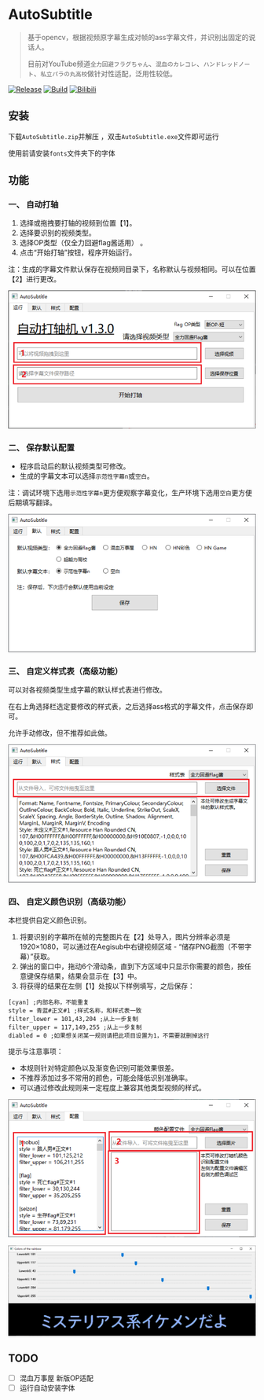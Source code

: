 # AutoSubtitle
> 基于opencv，根据视频原字幕生成对帧的ass字幕文件，并识别出固定的说话人。
> 
> 目前对YouTube频道`全力回避フラグちゃん`、`混血のカレコレ`、`ハンドレッドノート`、`私立パラの丸高校`做针对性适配，泛用性较低。

[![Release](https://img.shields.io/github/v/release/Echoosx/AutoSubtitle)](https://github.com/Echoosx/AutoSubtitle/releases/latest)
[![Build](https://github.com/Echoosx/AutoSubtitle/workflows/Package%20Application%20with%20Pyinstaller/badge.svg?branch=master)](https://github.com/Echoosx/AutoSubtitle/tree/master/.github/workflows/pyInstaller.yml)
[![Bilibili](https://img.shields.io/badge/BILIBILI-%E7%81%B0%E5%92%95%E5%A8%98%E2%80%93%E7%81%B0%E9%A3%8E%E5%AD%97%E5%B9%95%E7%BB%84-ff69b4?logo=bilibili&color=ff69b4
)](https://space.bilibili.com/28968096/)

## 安装
下载`AutoSubtitle.zip`并解压 ，双击`AutoSubtitle.exe`文件即可运行

使用前请安装`fonts`文件夹下的字体

## 功能
### 一、 自动打轴
1. 选择或拖拽要打轴的视频到位置【1】。
2. 选择要识别的视频类型。
3. 选择OP类型（仅全力回避flag酱适用） 。
4. 点击“开始打轴”按钮，程序开始运行。

注：生成的字幕文件默认保存在视频同目录下，名称默认与视频相同。可以在位置【2】进行更改。

![img_01.png](static/img_01.png)

### 二、 保存默认配置
- 程序启动后的默认视频类型可修改。
- 生成的字幕文本可以选择`示范性字幕n`或`空白`。

注：调试环境下选用`示范性字幕n`更方便观察字幕变化，生产环境下选用`空白`更方便后期填写翻译。

![img_02.png](static/img_02.png)

### 三、 自定义样式表（高级功能）
可以对各视频类型生成字幕的默认样式表进行修改。

在右上角选择栏选定要修改的样式表，之后选择ass格式的字幕文件，点击保存即可。

允许手动修改，但不推荐如此做。

![img_03.png](static/img_03.png)

### 四、 自定义颜色识别（高级功能）
本栏提供自定义颜色识别。

1. 将要识别的字幕所在帧的完整图片在【2】处导入，图片分辨率必须是1920×1080，可以通过在Aegisub中右键视频区域 - “储存PNG截图（不带字幕）”获取。
2. 弹出的窗口中，拖动6个滑动条，直到下方区域中只显示你需要的颜色，按任意键保存结果，结果会显示在【3】中。
3. 将获得的结果在左侧【1】处按以下样例填写，之后保存：
```
[cyan] ;内部名称，不能重复
style = 青蓝#正文#1 ;样式名称，和样式表一致
filter_lower = 101,43,204 ;从上一步复制
filter_upper = 117,149,255 ;从上一步复制
diabled = 0 ;如果想关闭某一规则请把此项目设置为1，不需要就删掉这行
```
提示与注意事项：
- 本规则针对特定颜色以及渐变色识别可能效果很差。
- 不推荐添加过多不常用的颜色，可能会降低识别准确率。
- 可以通过修改此规则来一定程度上兼容其他类型视频的样式。

![img_04.png](static/img_04.png)

![img_05.png](static/img_05.png)

## TODO
- [ ] 混血万事屋 新版OP适配
- [ ] 运行自动安装字体